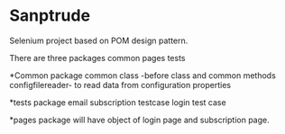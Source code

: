# Sanptrude
Selenium project based on POM design pattern.

There are three packages
common
pages
tests

*Common package 
common class -before class and common methods
configfilereader- to read data from configuration properties

*tests package
email subscription testcase
login test case

*pages package
will have object of login page and subscription page.





